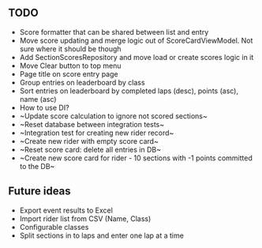 ## TODO
* Score formatter that can be shared between list and entry
* Move score updating and merge logic out of ScoreCardViewModel. Not sure where it should be though
* Add SectionScoresRepository and move load or create scores logic in it
* Move Clear button to top menu
* Page title on score entry page
* Group entries on leaderboard by class
* Sort entries on leaderboard by completed laps (desc), points (asc), name (asc)
* How to use DI?
* ~Update score calculation to ignore not scored sections~
* ~Reset database between integration tests~
* ~Integration test for creating new rider record~
* ~Create new rider with empty score card~
* ~Reset score card: delete all entries in DB~
* ~Create new score card for rider - 10 sections with -1 points committed to the DB~

## Future ideas
* Export event results to Excel
* Import rider list from CSV (Name, Class)
* Configurable classes
* Split sections in to laps and enter one lap at a time

